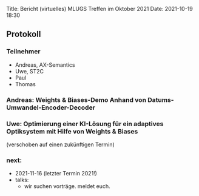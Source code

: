 Title: Bericht (virtuelles) MLUGS Treffen im Oktober 2021
Date: 2021-10-19 18:30

## Protokoll

### Teilnehmer

- Andreas, AX-Semantics
- Uwe, ST2C
- Paul
- Thomas

### Andreas: Weights & Biases-Demo Anhand von Datums-Umwandel-Encoder-Decoder


### Uwe: Optimierung einer KI-Lösung für ein adaptives Optiksystem mit Hilfe von Weights & Biases

(verschoben auf einen zukünftigen Termin)


### next:

- 2021-11-16 (letzter Termin 2021!)
- talks:
    - wir suchen vorträge. meldet euch.
